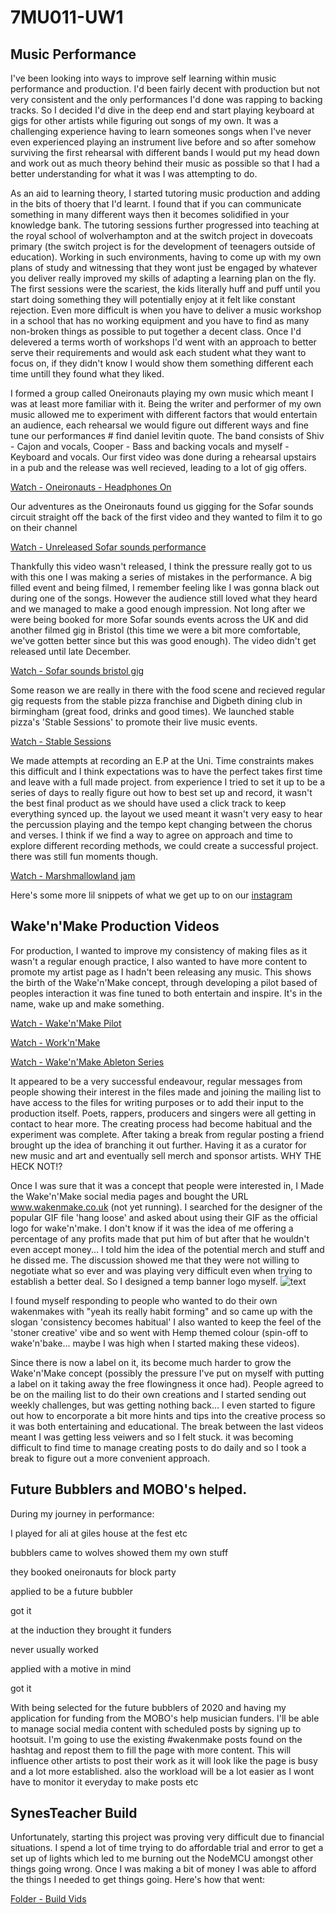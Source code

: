 # 7MU011-UW1
## Music Performance
I've been looking into ways to improve self learning within music performance and production. I'd been fairly decent with production but not very consistent and the only performances I'd done was rapping to backing tracks. So I decided I'd dive in the deep end and start playing keyboard at gigs for other artists while figuring out songs of my own. It was a challenging experience having to learn someones songs when I've never even experienced playing an instrument live before and so after somehow surviving the first rehearsal with different bands I would put my head down and work out as much theory behind their music as possible so that I had a better understanding for what it was I was attempting to do.

As an aid to learning theory, I started tutoring music production and adding in the bits of thoery that I'd learnt. I found that if you can communicate something in many different ways then it becomes solidified in your knowledge bank. The tutoring sessions further progressed into teaching at the royal school of wolverhampton and at the switch project in dovecoats primary (the switch project is for the development of teenagers outside of education). Working in such environments, having to come up with my own plans of study and witnessing that they wont just be engaged by whatever you deliver really improved my skills of adapting a learning plan on the fly. The first sessions were the scariest, the kids literally huff and puff until you start doing something they will potentially enjoy at it felt like constant rejection. Even more difficult is when you have to deliver a music workshop in a school that has no working equipment and you have to find as many non-broken things as possible to put together a decent class. Once I'd delevered a terms worth of workshops I'd went with an approach to better serve their requirements and would ask each student what they want to focus on, if they didn't know I would show them something different each time untill they found what they liked. 

I formed a group called Oneironauts playing my own music which meant I was at least more familiar with it. Being the writer and performer of my own music allowed me to experiment with different factors that would entertain an audience, each rehearsal we would figure out different ways and fine tune our performances # find daniel levitin quote. The band consists of Shiv - Cajon and vocals, Cooper - Bass and backing vocals and myself - Keyboard and vocals. Our first video was done during a rehearsal upstairs in a pub and the release was well recieved, leading to a lot of gig offers.

[Watch - Oneironauts - Headphones On](https://www.facebook.com/plugins/video.php?href=https%3A%2F%2Fwww.facebook.com%2Foneironautsmusic%2Fvideos%2F587310271696366%2F&show_text=0&width=560)



Our adventures as the Oneironauts found us gigging for the Sofar sounds circuit straight off the back of the first video and they wanted to film it to go on their channel

[Watch - Unreleased Sofar sounds performance](https://drive.google.com/open?id=13k8W9C0LJOgFcmG1pA1q-bxY0gJZA7ad)

Thankfully this video wasn't released, I think the pressure really got to us with this one I was making a series of mistakes in the performance. A big filled event and being filmed, I remember feeling like I was gonna black out during one of the songs. However the audience still loved what they heard and we managed to make a good enough impression. Not long after we were being booked for more Sofar sounds events across the UK and did another filmed gig in Bristol (this time we were a bit more comfortable, we've gotten better since but this was good enough). The video didn't get released until late December.

[Watch - Sofar sounds bristol gig](https://drive.google.com/open?id=13k8W9C0LJOgFcmG1pA1q-bxY0gJZA7ad)

Some reason we are really in there with the food scene and recieved regular gig requests from the stable pizza franchise and Digbeth dining club in birmingham (great food, drinks and good times). We launched stable pizza's 'Stable Sessions' to promote their live music events. 

[Watch - Stable Sessions](https://www.youtube.com/watch?v=-AZDz9ANspo)



We made attempts at recording an E.P at the Uni. Time constraints makes this difficult and I think expectations was to have the perfect takes first time and leave with a full made project. from experience I tried to set it up to be a series of days to really figure out how to best set up and record, it wasn't the best final product as we should have used a click track to keep everything synced up. the layout we used meant it wasn't very easy to hear the percussion playing and the tempo kept changing between the chorus and verses. I think if we find a way to agree on approach and time to explore different recording methods, we could create a successful project. there was still fun moments though.

[Watch - Marshmallowland jam](https://www.instagram.com/p/BuXVmBJnpQQ/?utm_source=ig_web_copy_link) 

Here's some more lil snippets of what we get up to on our [instagram](https://www.instagram.com/oneironauts_music/?hl=en) 

## Wake'n'Make Production Videos

For production, I wanted to improve my consistency of making files as it wasn't a regular enough practice, I also wanted to have more content to promote my artist page as I hadn't been releasing any music. This shows the birth of the Wake'n'Make concept, through developing a pilot based of peoples interaction it was fine tuned to both entertain and inspire. It's in the name, wake up and make something.

[Watch - Wake'n'Make Pilot](https://www.instagram.com/s/aGlnaGxpZ2h0OjE3ODYwMjk4ODI3NTcxOTg0?igshid=10clqo4b1cxue&story_media_id=2171812567297936505_4485374858)

[Watch - Work'n'Make](https://www.instagram.com/s/aGlnaGxpZ2h0OjE4MDk0MTIxODg0MDcyNjY3?igshid=udlvguzw13zi&story_media_id=2134126495399297750_4485374858) 

[Watch - Wake'n'Make Ableton Series](https://www.instagram.com/s/aGlnaGxpZ2h0OjE3ODYwMjk4ODI3NTcxOTg0?igshid=10clqo4b1cxue&story_media_id=2171812567297936505_4485374858)

It appeared to be a very successful endeavour, regular messages from people showing their interest in the files made and joining the mailing list to have access to the files for writing purposes or to add their input to the production itself. Poets, rappers, producers and singers were all getting in contact to hear more. The creating process had become habitual and the experiment was complete. After taking a break from regular posting a friend brought up the idea of branching it out further. Having it as a curator for new music and art and eventually sell merch and sponsor artists. WHY THE HECK NOT!?

Once I was sure that it was a concept that people were interested in, I Made the Wake'n'Make social media pages and bought the URL www.wakenmake.co.uk (not yet running). I searched for the designer of the popular GIF file 'hang loose' and asked about using their GIF as the official logo for wake'n'make.
I don't know if it was the idea of me offering a percentage of any profits made that put him of but after that he wouldn't even accept money... I told him the idea of the potential merch and stuff and he dissed me. The discussion showed me that they were not willing to negotiate what so ever and was playing very difficult even when trying to establish a better deal. So I designed a temp banner logo myself.
![text](https://scontent-lhr8-1.xx.fbcdn.net/v/t1.0-9/75223843_103710244435699_7488841080524242944_n.jpg?_nc_cat=107&_nc_ohc=xvUEgEskH14AX_q5MGG&_nc_ht=scontent-lhr8-1.xx&oh=420ff746d1c9a39a91bd6e8bdd75fb81&oe=5EA59207)

I found myself responding to people who wanted to do their own wakenmakes with "yeah its really habit forming" and so came up with the slogan 'consistency becomes habitual' I also wanted to keep the feel of the 'stoner creative' vibe and so went with Hemp themed colour (spin-off to wake'n'bake... maybe I was high when I started making these videos).



Since there is now a label on it, its become much harder to grow the Wake'n'Make concept (possibly the pressure I've put on myself with putting a label on it taking away the free flowingness it once had). People agreed to be on the mailing list to do their own creations and I started sending out weekly challenges, but was getting nothing back... I even started to figure out how to encorporate a bit more hints and tips into the creative process so it was both entertaining and educational. The break between the last videos meant I was getting less veiwers and so I felt stuck. it was becoming difficult to find time to manage creating posts to do daily and so I took a break to figure out a more convenient approach.

## Future Bubblers and MOBO's helped.

During my journey in performance:

 I played for ali at giles house at the fest etc
 
bubblers came to wolves showed them my own stuff

they booked oneironauts for block party

applied to be a future bubbler

got it

at the induction they brought it funders

never usually worked

applied with a motive in mind

got it

With being selected for the future bubblers of 2020 and having my application for funding from the MOBO's help musician funders. I'll be able to manage social media content with scheduled posts by signing up to hootsuit. I'm going to use the existing #wakenmake posts found on the hashtag and repost them to fill the page with more content. This will influence other artists to post their work as it will look like the page is busy and a lot more established. also the workload will be a lot easier as I wont have to monitor it everyday to make posts etc


## SynesTeacher Build


Unfortunately, starting this project was proving very difficult due to financial situations. I spend a lot of time trying to do affordable trial and error to get a set up of lights which led to me burning out the NodeMCU amongst other things going wrong. Once I was making a bit of money I was able to afford the things I needed to get things going. Here's how that went:

[Folder - Build Vids](https://drive.google.com/open?id=1iqhUnvicbheJ1rDDt8oQTr20BvJAMedQ)
